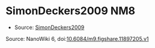 <a name="material" />

# SimonDeckers2009 NM8
<script type="application/ld+json">
  {
    "@context": "https://schema.org/",
    "@type": "ChemicalSubstance",
    "@id": "https://egonw.github.io/nanowiki/nanowiki177.html#material",
    "http://purl.org/dc/terms/conformsTo":
      {
        "@type": "CreativeWork",
        "@id": "https://bioschemas.org/profiles/ChemicalSubstance/0.4-RELEASE/"
      },
    "identfier": "177",
    "name": "SimonDeckers2009 NM8",
    "url": "https://egonw.github.io/nanowiki/nanowiki177.html#material",
    "sameAs": "http://127.0.0.1/mediawiki/index.php/Special:URIResolver/SimonDeckers2009_NM8"
  }
</script>


* Source: [SimonDeckers2009](articleSimonDeckers2009.md)


Source: NanoWiki 6, doi:[10.6084/m9.figshare.11897205.v1](https://doi.org/10.6084/m9.figshare.11897205.v1)
